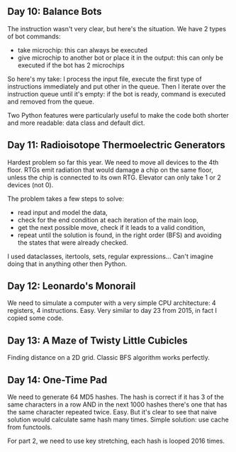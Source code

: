 ## Day 10: Balance Bots

The instruction wasn't very clear, but here's the situation. We have 2 types of bot commands:

- take microchip: this can always be executed
- give microchip to another bot or place it in the output: this can only be executed if the bot has 2 microchips

So here's my take: I process the input file, execute the first type of instructions immediately and put other in the queue.
Then I iterate over the instruction queue until it's empty: if the bot is ready, command is executed and removed from the queue.

Two Python features were particularly useful to make the code both shorter and more readable: data class and default dict.

## Day 11: Radioisotope Thermoelectric Generators

Hardest problem so far this year. We need to move all devices to the 4th floor. RTGs emit radiation that would damage
a chip on the same floor, unless the chip is connected to its own RTG. Elevator can only take 1 or 2 devices (not 0).

The problem takes a few steps to solve:

- read input and model the data,
- check for the end condition at each iteration of the main loop,
- get the next possible move, check if it leads to a valid condition,
- repeat until the solution is found, in the right order (BFS) and avoiding the states that were already checked.

I used dataclasses, itertools, sets, regular expressions... Can't imagine doing that in anything other then Python.

## Day 12: Leonardo's Monorail

We need to simulate a computer with a very simple CPU architecture: 4 registers, 4 instructions. Easy. Very similar
to day 23 from 2015, in fact I copied some code. 

## Day 13: A Maze of Twisty Little Cubicles

Finding distance on a 2D grid. Classic BFS algorithm works perfectly.

## Day 14: One-Time Pad

We need to generate 64 MD5 hashes. The hash is correct if it has 3 of the same characters in a row AND in the next 1000 hashes
there's one that has the same character repeated twice. Easy. But it's clear to see that naive solution would calculate same
hash many times. Simple solution: use cache from functools.

For part 2, we need to use key stretching, each hash is looped 2016 times.
